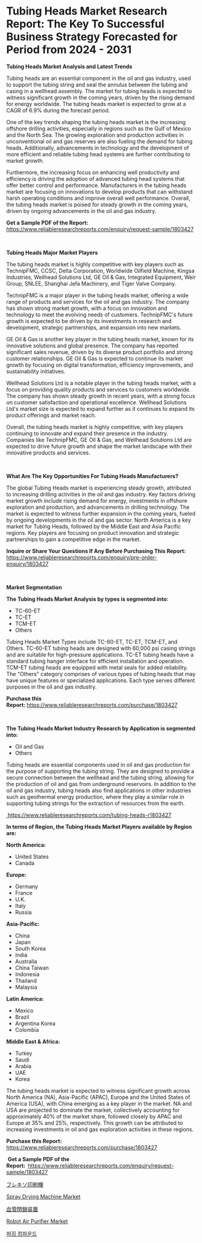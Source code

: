 <p><h1>Tubing Heads Market Research Report: The Key To Successful Business Strategy Forecasted for Period from 2024 - 2031</h1></p><p><strong>Tubing Heads Market Analysis and Latest Trends</strong></p>
<p><p>Tubing heads are an essential component in the oil and gas industry, used to support the tubing string and seal the annulus between the tubing and casing in a wellhead assembly. The market for tubing heads is expected to witness significant growth in the coming years, driven by the rising demand for energy worldwide. The tubing heads market is expected to grow at a CAGR of 6.9% during the forecast period.</p><p>One of the key trends shaping the tubing heads market is the increasing offshore drilling activities, especially in regions such as the Gulf of Mexico and the North Sea. The growing exploration and production activities in unconventional oil and gas reserves are also fueling the demand for tubing heads. Additionally, advancements in technology and the development of more efficient and reliable tubing head systems are further contributing to market growth.</p><p>Furthermore, the increasing focus on enhancing well productivity and efficiency is driving the adoption of advanced tubing head systems that offer better control and performance. Manufacturers in the tubing heads market are focusing on innovations to develop products that can withstand harsh operating conditions and improve overall well performance. Overall, the tubing heads market is poised for steady growth in the coming years, driven by ongoing advancements in the oil and gas industry.</p></p>
<p><strong>Get a Sample PDF of the Report:&nbsp;</strong> <a href="https://www.reliableresearchreports.com/enquiry/request-sample/1803427">https://www.reliableresearchreports.com/enquiry/request-sample/1803427</a></p>
<p>&nbsp;</p>
<p><strong>Tubing Heads Major Market Players</strong></p>
<p><p>The tubing heads market is highly competitive with key players such as TechnipFMC, CCSC, Delta Corporation, Worldwide Oilfield Machine, Kingsa Industries, Wellhead Solutions Ltd, GE Oil & Gas, Integrated Equipment, Weir Group, SNLEE, Shanghai Jefa Machinery, and Tiger Valve Company. </p><p>TechnipFMC is a major player in the tubing heads market, offering a wide range of products and services for the oil and gas industry. The company has shown strong market growth, with a focus on innovation and technology to meet the evolving needs of customers. TechnipFMC's future growth is expected to be driven by its investments in research and development, strategic partnerships, and expansion into new markets.</p><p>GE Oil & Gas is another key player in the tubing heads market, known for its innovative solutions and global presence. The company has reported significant sales revenue, driven by its diverse product portfolio and strong customer relationships. GE Oil & Gas is expected to continue its market growth by focusing on digital transformation, efficiency improvements, and sustainability initiatives.</p><p>Wellhead Solutions Ltd is a notable player in the tubing heads market, with a focus on providing quality products and services to customers worldwide. The company has shown steady growth in recent years, with a strong focus on customer satisfaction and operational excellence. Wellhead Solutions Ltd's market size is expected to expand further as it continues to expand its product offerings and market reach.</p><p>Overall, the tubing heads market is highly competitive, with key players continuing to innovate and expand their presence in the industry. Companies like TechnipFMC, GE Oil & Gas, and Wellhead Solutions Ltd are expected to drive future growth and shape the market landscape with their innovative products and services.</p></p>
<p>&nbsp;</p>
<p><strong>What Are The Key Opportunities For Tubing Heads Manufacturers?</strong></p>
<p><p>The global Tubing Heads market is experiencing steady growth, attributed to increasing drilling activities in the oil and gas industry. Key factors driving market growth include rising demand for energy, investments in offshore exploration and production, and advancements in drilling technology. The market is expected to witness further expansion in the coming years, fueled by ongoing developments in the oil and gas sector. North America is a key market for Tubing Heads, followed by the Middle East and Asia Pacific regions. Key players are focusing on product innovation and strategic partnerships to gain a competitive edge in the market.</p></p>
<p><strong>Inquire or Share Your Questions If Any Before Purchasing This Report:</strong> <a href="https://www.reliableresearchreports.com/enquiry/pre-order-enquiry/1803427">https://www.reliableresearchreports.com/enquiry/pre-order-enquiry/1803427</a></p>
<p>&nbsp;</p>
<p><strong>Market Segmentation</strong></p>
<p><strong>The Tubing Heads Market Analysis by types is segmented into:</strong></p>
<p><ul><li>TC-60-ET</li><li>TC-ET</li><li>TCM-ET</li><li>Others</li></ul></p>
<p><p>Tubing Heads Market Types include TC-60-ET, TC-ET, TCM-ET, and Others. TC-60-ET tubing heads are designed with 60,000 psi casing strings and are suitable for high-pressure applications. TC-ET tubing heads have a standard tubing hanger interface for efficient installation and operation. TCM-ET tubing heads are equipped with metal seals for added reliability. The "Others" category comprises of various types of tubing heads that may have unique features or specialized applications. Each type serves different purposes in the oil and gas industry.</p></p>
<p><strong>Purchase this Report:&nbsp;</strong><a href="https://www.reliableresearchreports.com/purchase/1803427">https://www.reliableresearchreports.com/purchase/1803427</a></p>
<p>&nbsp;</p>
<p><strong>The Tubing Heads Market Industry Research by Application is segmented into:</strong></p>
<p><ul><li>Oil and Gas</li><li>Others</li></ul></p>
<p><p>Tubing heads are essential components used in oil and gas production for the purpose of supporting the tubing string. They are designed to provide a secure connection between the wellhead and the tubing string, allowing for the production of oil and gas from underground reservoirs. In addition to the oil and gas industry, tubing heads also find applications in other industries such as geothermal energy production, where they play a similar role in supporting tubing strings for the extraction of resources from the earth.</p></p>
<p><a href="https://www.reliableresearchreports.com/tubing-heads-r1803427">&nbsp;https://www.reliableresearchreports.com/tubing-heads-r1803427</a></p>
<p><strong>In terms of Region, the Tubing Heads Market Players available by Region are:</strong></p>
<p>
    <p> <strong> North America: </strong>
        <ul>
            <li>United States</li>
            <li>Canada</li>
        </ul>
        </p> 
    <p> <strong> Europe: </strong>
        <ul>
            <li>Germany</li>
            <li>France</li>
            <li>U.K.</li>
            <li>Italy</li>
            <li>Russia</li>
        </ul>
        </p> 
    <p> <strong> Asia-Pacific: </strong>
        <ul>
            <li>China</li>
            <li>Japan</li>
            <li>South Korea</li>
            <li>India</li>
            <li>Australia</li>
            <li>China Taiwan</li>
            <li>Indonesia</li>
            <li>Thailand</li>
            <li>Malaysia</li>
        </ul>
        </p> 
    <p> <strong> Latin America: </strong>
        <ul>
            <li>Mexico</li>
            <li>Brazil</li>
            <li>Argentina Korea</li>
            <li>Colombia</li>
        </ul>
        </p> 
    <p> <strong> Middle East & Africa: </strong>
        <ul>
            <li>Turkey</li>
            <li>Saudi</li>
            <li>Arabia</li>
            <li>UAE</li>
            <li>Korea</li>
        </ul>
    </p>
    </p>
<p><p>The tubing heads market is expected to witness significant growth across North America (NA), Asia-Pacific (APAC), Europe and the United States of America (USA), with China emerging as a key player in the market. NA and USA are projected to dominate the market, collectively accounting for approximately 40% of the market share, followed closely by APAC and Europe at 35% and 25%, respectively. This growth can be attributed to increasing investments in oil and gas exploration activities in these regions.</p></p>
<p><strong>Purchase this Report: </strong><a href="https://www.reliableresearchreports.com/purchase/1803427">https://www.reliableresearchreports.com/purchase/1803427</a></p>
<p>&nbsp;<strong>Get a Sample PDF of the Report:&nbsp;&nbsp;</strong><a href="https://www.reliableresearchreports.com/enquiry/request-sample/1803427">https://www.reliableresearchreports.com/enquiry/request-sample/1803427</a></p>
<p><strong></strong></p>
<p><p><a href="https://github.com/vlcostes/Market-Research-Report-List-1/blob/main/704534431519.md">フレキソ印刷機</a></p><p><a href="https://github.com/Angelnienowdseej3e45z3p8c/Market-Research-Report-List-2/blob/main/spray-drying-machine-market.md">Spray Drying Machine Market</a></p><p><a href="https://github.com/EstaSprer20231/Market-Research-Report-List-1/blob/main/961549731520.md">血管閉鎖装置</a></p><p><a href="https://github.com/brentleyjimmiealvaradoz4l1rea/Market-Research-Report-List-2/blob/main/robot-air-purifier-market.md">Robot Air Purifier Market</a></p><p><a href="https://medium.com/@kennayundt/%EC%A0%95%ED%99%94-%ED%99%94%ED%95%99%EC%A0%9C%ED%92%88-%EC%8B%9C%EC%9E%A5-%EA%B7%9C%EB%AA%A8%EB%8A%94-%EA%B8%80%EB%A1%9C%EB%B2%8C-%EC%82%B0%EC%97%85%EC%97%90%EC%84%9C-%EC%B5%9C%EC%A0%81%EC%9D%98-%EB%A7%88%EC%BC%80%ED%8C%85-%EC%B1%84%EB%84%90%EC%9D%84-%EB%B3%B4%EC%97%AC%EC%A4%8D%EB%8B%88%EB%8B%A4-2f1f3591fdb9">퍼징 컴파운드</a></p></p>